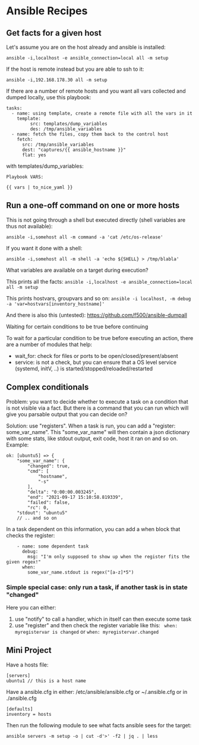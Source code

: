 # Ansible Recipes


## Get facts for a given host

Let's assume you are on the host already and ansible is installed:

`ansible -i,localhost -e ansible_connection=local all -m setup`

If the host is remote instead but you are able to ssh to it:

`ansible -i,192.168.178.30 all -m setup`

If there are a number of remote hosts and you want all vars collected and dumped locally, use this playbook:

```
tasks:
  - name: using template, create a remote file with all the vars in it
    template:
         src: templates/dump_variables
         des: /tmp/ansible_variables
  - name: fetch the files, copy them back to the control host
    fetch:
      src: /tmp/ansible_variables
      dest: "captures/{{ ansible_hostname }}"
      flat: yes 
```

with templates/dump_variables:
```
Playbook VARS:

{{ vars | to_nice_yaml }}
```

## Run a one-off command on one or more hosts

This is not going through a shell but executed directly (shell variables are thus not available):

`ansible -i,somehost all -m command -a 'cat /etc/os-release'`

If you want it done with a shell: 

`ansible -i,somehost all -m shell -a 'echo ${SHELL} > /tmp/blabla'`

What variables are available on a target during execution?

This prints all the facts:
`ansible -i,localhost -e ansible_connection=local all -m setup`

This prints hostvars, groupvars and so on:
`ansible -i localhost, -m debug -a 'var=hostvars[inventory_hostname]'`

And there is also this (untested): https://github.com/f500/ansible-dumpall

Waiting for certain conditions to be true before continuing

To wait for a particular condition to be true before executing an action, there are a number of modules that help:

* wait_for: check for files or ports to be open/closed/present/absent
* service: is not a check, but you can ensure that a OS level service (systemd, initV, ..) is started/stopped/reloaded/restarted

## Complex conditionals

Problem: you want to decide whether to execute a task on a condition that is not visible via a fact. But there is a command that you can run which will give you parsable output that you can decide on?

Solution: use "registers". When a task is run, you can add a "register: some_var_name". This "some_var_name" will then contain a json dictionary with some stats, like stdout output, exit code, host it ran on and so on. Example:

```
ok: [ubuntu5] => {
    "some_var_name": {
        "changed": true,
        "cmd": [
            "hostname",
            "-s"
        ],
        "delta": "0:00:00.003245",
        "end": "2021-09-17 15:10:58.819339",
        "failed": false,
        "rc": 0,
	"stdout": "ubuntu5"
	// .. and so on
```

In a task dependent on this information, you can add a when block that checks the register:

```
    - name: some dependent task
      debug:
        msg: "I'm only supposed to show up when the register fits the given regex!"
      when:
        some_var_name.stdout is regex("[a-z]*5")

```

### Simple special case: only run a task, if another task is in state "changed"

Here you can either:
1. use "notify" to call a handler, which in itself can then execute some task
2. use "register" and then check the register variable like this: ` when: myregistervar is changed` or `when: myregistervar.changed`

## Mini Project

Have a hosts file:

```
[servers]
ubuntu1 // this is a host name
```

Have a ansible.cfg in either: /etc/ansible/ansible.cfg or ~/.ansible.cfg or in ./ansible.cfg

```
[defaults]
inventory = hosts
```

Then run the following module to see what facts ansible sees for the target:

`ansible servers -m setup -o | cut -d'>' -f2 | jq . | less` 

